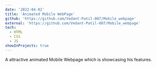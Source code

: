 ```yaml
---
date: '2022-04-02'
title: 'Animated Mobile WebPage'
github: 'https://github.com/Vedant-Patil-007/Mobile_webpage'
external: 'https://github.com/Vedant-Patil-007/Mobile_webpage'
tech:
  - HTML
  - CSS
  - JS
showInProjects: true
---
```


A attractive animated Mobile Webpage which is showcasing his features.
